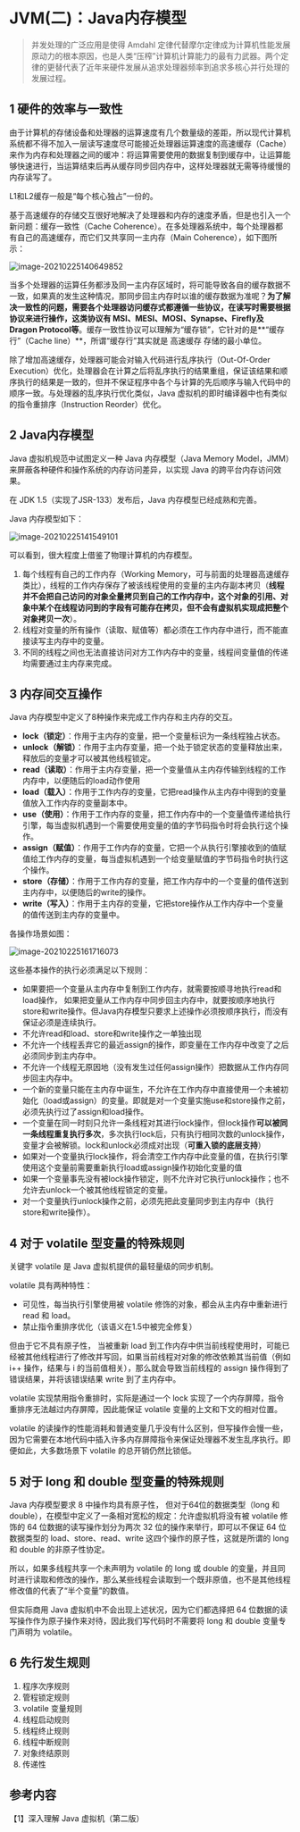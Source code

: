 # JVM(二)：Java内存模型

> 并发处理的广泛应用是使得 Amdahl 定律代替摩尔定律成为计算机性能发展原动力的根本原因，也是人类“压榨”计算机计算能力的最有力武器。两个定律的更替代表了近年来硬件发展从追求处理器频率到追求多核心并行处理的发展过程。

## 1 硬件的效率与一致性

由于计算机的存储设备和处理器的运算速度有几个数量级的差距，所以现代计算机系统都不得不加入一层读写速度尽可能接近处理器运算速度的高速缓存（Cache）来作为内存和处理器之间的缓冲：将运算需要使用的数据复制到缓存中，让运算能够快速进行，当运算结束后再从缓存同步回内存中，这样处理器就无需等待缓慢的内存读写了。

L1和L2缓存一般是“每个核心独占”一份的。

基于高速缓存的存储交互很好地解决了处理器和内存的速度矛盾，但是也引入一个新问题：缓存一致性（Cache Coherence）。在多处理器系统中，每个处理器都有自己的高速缓存，而它们又共享同一主内存（Main Coherence），如下图所示：

![image-20210225140649852](图片/image-20210225140649852.png)

当多个处理器的运算任务都涉及同一主内存区域时，将可能导致各自的缓存数据不一致，如果真的发生这种情况，那同步回主内存时以谁的缓存数据为准呢？**为了解决一致性的问题，需要各个处理器访问缓存式都遵循一些协议，在读写时需要根据协议来进行操作，这类协议有 MSI、MESI、MOSI、Synapse、Firefly及Dragon Protocol等**。缓存一致性协议可以理解为“缓存锁”，它针对的是**“缓存行”（Cache line）**，所谓“缓存行”其实就是 高速缓存 存储的最小单位。

除了增加高速缓存，处理器可能会对输入代码进行乱序执行（Out-Of-Order Execution）优化，处理器会在计算之后将乱序执行的结果重组，保证该结果和顺序执行的结果是一致的，但并不保证程序中各个与计算的先后顺序与输入代码中的顺序一致。与处理器的乱序执行优化类似，Java 虚拟机的即时编译器中也有类似的指令重排序（Instruction Reorder）优化。

## 2 Java内存模型

Java 虚拟机规范中试图定义一种 Java 内存模型（Java Memory Model，JMM）来屏蔽各种硬件和操作系统的内存访问差异，以实现 Java 的跨平台内存访问效果。

在 JDK 1.5（实现了JSR-133）发布后，Java 内存模型已经成熟和完善。

Java 内存模型如下：

![image-20210225141549101](图片/image-20210225141549101.png)

可以看到，很大程度上借鉴了物理计算机的内存模型。

1. 每个线程有自己的工作内存（Working Memory，可与前面的处理器高速缓存类比），线程的工作内存保存了被该线程使用的变量的主内存副本拷贝（**线程并不会把自己访问的对象全量拷贝到自己的工作内存中，这个对象的引用、对象中某个在线程访问到的字段有可能存在拷贝，但不会有虚拟机实现成把整个对象拷贝一次**）。
2. 线程对变量的所有操作（读取、赋值等）都必须在工作内存中进行，而不能直接读写主内存中的变量。
3. 不同的线程之间也无法直接访问对方工作内存中的变量，线程间变量值的传递均需要通过主内存来完成。

## 3 内存间交互操作

Java 内存模型中定义了8种操作来完成工作内存和主内存的交互。

- **lock（锁定）**：作用于主内存的变量，把一个变量标识为一条线程独占状态。
- **unlock（解锁）**：作用于主内存变量，把一个处于锁定状态的变量释放出来，释放后的变量才可以被其他线程锁定。
- **read（读取）**：作用于主内存变量，把一个变量值从主内存传输到线程的工作内存中，以便随后的load动作使用
- **load（载入）**：作用于工作内存的变量，它把read操作从主内存中得到的变量值放入工作内存的变量副本中。
- **use（使用）**：作用于工作内存的变量，把工作内存中的一个变量值传递给执行引擎，每当虚拟机遇到一个需要使用变量的值的字节码指令时将会执行这个操作。
- **assign（赋值）**：作用于工作内存的变量，它把一个从执行引擎接收到的值赋值给工作内存的变量，每当虚拟机遇到一个给变量赋值的字节码指令时执行这个操作。
- **store（存储）**：作用于工作内存的变量，把工作内存中的一个变量的值传送到主内存中，以便随后的write的操作。
- **write（写入）**：作用于主内存的变量，它把store操作从工作内存中一个变量的值传送到主内存的变量中。

各操作场景如图：

![image-20210225161716073](图片/image-20210225161716073.png)

这些基本操作的执行必须满足以下规则：

- 如果要把一个变量从主内存中复制到工作内存，就需要按顺寻地执行read和load操作， 如果把变量从工作内存中同步回主内存中，就要按顺序地执行store和write操作。但Java内存模型只要求上述操作必须按顺序执行，而没有保证必须是连续执行。
- 不允许read和load、store和write操作之一单独出现
- 不允许一个线程丢弃它的最近assign的操作，即变量在工作内存中改变了之后必须同步到主内存中。
- 不允许一个线程无原因地（没有发生过任何assign操作）把数据从工作内存同步回主内存中。
- 一个新的变量只能在主内存中诞生，不允许在工作内存中直接使用一个未被初始化（load或assign）的变量。即就是对一个变量实施use和store操作之前，必须先执行过了assign和load操作。
- 一个变量在同一时刻只允许一条线程对其进行lock操作，但lock操作**可以被同一条线程重复执行多次**，多次执行lock后，只有执行相同次数的unlock操作，变量才会被解锁。lock和unlock必须成对出现（**可重入锁的底层支持**）
- 如果对一个变量执行lock操作，将会清空工作内存中此变量的值，在执行引擎使用这个变量前需要重新执行load或assign操作初始化变量的值
- 如果一个变量事先没有被lock操作锁定，则不允许对它执行unlock操作；也不允许去unlock一个被其他线程锁定的变量。
- 对一个变量执行unlock操作之前，必须先把此变量同步到主内存中（执行store和write操作）。

## 4 对于 volatile 型变量的特殊规则

关键字 volatile 是 Java 虚拟机提供的最轻量级的同步机制。

volatile 具有两种特性：

- 可见性，每当执行引擎使用被 volatile 修饰的对象，都会从主内存中重新进行 read 和 load。
- 禁止指令重排序优化（该语义在1.5中被完全修复）

但由于它不具有原子性， 当被重新 load 到工作内存中供当前线程使用时，可能已经被其他线程进行了修改并写回，如果当前线程对对象的修改依赖其当前值（例如 i++ 操作，结果与 i 的当前值相关），那么就会导致当前线程的 assign 操作得到了错误结果，并将该错误结果 write 到了主内存中。

volatile 实现禁用指令重排时，实际是通过一个 lock 实现了一个内存屏障，指令重排序无法越过内存屏障，因此能保证 volatile 变量的上文和下文的相对位置。

volatile 的读操作的性能消耗和普通变量几乎没有什么区别，但写操作会慢一些，因为它需要在本地代码中插入许多内存屏障指令来保证处理器不发生乱序执行。即便如此，大多数场景下 volatile 的总开销仍然比锁低。

## 5 对于 long 和 double 型变量的特殊规则

Java 内存模型要求 8 中操作均具有原子性， 但对于64位的数据类型（long 和 double），在模型中定义了一条相对宽松的规定：允许虚拟机将没有被 volatile 修饰的 64 位数据的读写操作划分为两次 32 位的操作来举行，即可以不保证 64 位数据类型的 load、store、read、write 这四个操作的原子性，这就是所谓的 long 和 double 的非原子性协定。

所以，如果多线程共享一个未声明为 volatile 的 long 或 double 的变量，并且同时进行读取和修改的操作，那么某些线程会读取到一个既非原值，也不是其他线程修改值的代表了“半个变量”的数值。

但实际商用 Java 虚拟机中不会出现上述状况，因为它们都选择把 64 位数据的读写操作作为原子操作来对待，因此我们写代码时不需要将 long 和 double 变量专门声明为 volatile。

## 6 先行发生规则

1. 程序次序规则
2. 管程锁定规则
3. volatile 变量规则
4. 线程启动规则
5. 线程终止规则
6. 线程中断规则
7. 对象终结原则
8. 传递性

## 参考内容 

【1】深入理解 Java 虚拟机（第二版）

